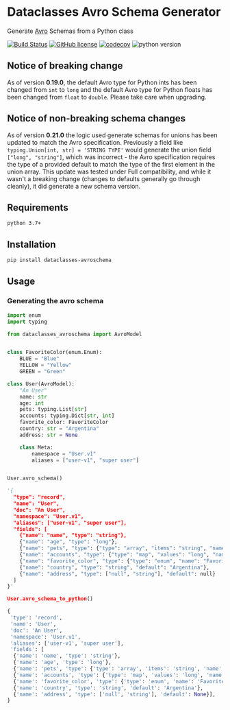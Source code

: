 # Dataclasses Avro Schema Generator

Generate [Avro](https://avro.apache.org/docs/1.8.2/spec.html) Schemas from a Python class

[![Build Status](https://img.shields.io/endpoint.svg?url=https%3A%2F%2Factions-badge.atrox.dev%2Fmarcosschroh%2Fdataclasses-avroschema%2Fbadge%3Fref%3Dmaster&style=flat)](https://actions-badge.atrox.dev/marcosschroh/dataclasses-avroschema/goto?ref=master)
[![GitHub license](https://img.shields.io/github/license/marcosschroh/dataclasses-avroschema.svg)](https://github.com/marcosschroh/dataclasses-avroschema/blob/master/LICENSE)
[![codecov](https://codecov.io/gh/marcosschroh/dataclasses-avroschema/branch/master/graph/badge.svg)](https://codecov.io/gh/marcosschroh/dataclasses-avroschema)
![python version](https://img.shields.io/badge/python-3.7%2B-yellowgreen)

## Notice of breaking change

As of version **0.19.0**, the default Avro type for Python ints has been changed from `int` to `long` and the default Avro
type for Python floats has been changed from `float` to `double`. Please take care when upgrading.

## Notice of non-breaking schema changes

As of version **0.21.0** the logic used generate schemas for unions has been updated to match the Avro specification. 
Previously a field like `typing.Union[int, str] = 'STRING TYPE'` would generate the union field `["long", "string"]`, which was incorrect - the Avro specification requires the type of a provided default to match the type of the first element in the union array. 
This update was tested under Full compatibility, and while it wasn't a breaking change (changes to defaults generally go through cleanly), it did generate a new schema version.

## Requirements

`python 3.7+`

## Installation

```bash
pip install dataclasses-avroschema
```

## Usage

### Generating the avro schema

```python
import enum
import typing

from dataclasses_avroschema import AvroModel


class FavoriteColor(enum.Enum):
    BLUE = "Blue"
    YELLOW = "Yellow"
    GREEN = "Green"

class User(AvroModel):
    "An User"
    name: str
    age: int
    pets: typing.List[str]
    accounts: typing.Dict[str, int]
    favorite_color: FavoriteColor
    country: str = "Argentina"
    address: str = None

    class Meta:
        namespace = "User.v1"
        aliases = ["user-v1", "super user"]


User.avro_schema()

'{
  "type": "record",
  "name": "User", 
  "doc": "An User", 
  "namespace": "User.v1", 
  "aliases": ["user-v1", "super user"],
  "fields": [
    {"name": "name", "type": "string"}, 
    {"name": "age", "type": "long"}, 
    {"name": "pets", "type": {"type": "array", "items": "string", "name": "pet"}}, 
    {"name": "accounts", "type": {"type": "map", "values": "long", "name": "account"}}, 
    {"name": "favorite_color", "type": {"type": "enum", "name": "FavoriteColor", "symbols": ["Blue", "Yellow", "Green"]}}, 
    {"name": "country", "type": "string", "default": "Argentina"}, 
    {"name": "address", "type": ["null", "string"], "default": null}
  ]
}'

User.avro_schema_to_python()

{
 'type': 'record',
 'name': 'User',
 'doc': 'An User',
 'namespace': 'User.v1',
 'aliases': ['user-v1', 'super user'],
 'fields': [
  {'name': 'name', 'type': 'string'},
  {'name': 'age', 'type': 'long'},
  {'name': 'pets', 'type': {'type': 'array', 'items': 'string', 'name': 'pet'}},
  {'name': 'accounts', 'type': {'type': 'map', 'values': 'long', 'name': 'account'}},
  {'name': 'favorite_color', 'type': {'type': 'enum', 'name': 'FavoriteColor', 'symbols': ['Blue', 'Yellow', 'Green']}},
  {'name': 'country', 'type': 'string', 'default': 'Argentina'},
  {'name': 'address', 'type': ['null', 'string'], 'default': None}],
}

```
